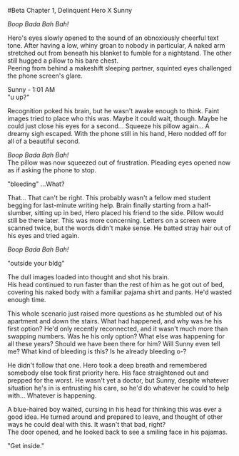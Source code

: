 #Beta Chapter 1, Delinquent Hero X Sunny

*Boop Bada Bah Bah!*

Hero's eyes slowly opened to the sound of an obnoxiously cheerful text tone. After having a low, whiny groan to nobody in particular, A naked arm stretched out from beneath his blanket to fumble for a nightstand. The other still hugged a pillow to his bare chest.  
Peering from behind a makeshift sleeping partner, squinted eyes challenged the phone screen's glare.

Sunny - 1:01 AM   
"u up?"

Recognition poked his brain, but he wasn't awake enough to think. Faint images tried to place who this was. Maybe it could wait, though. Maybe he could just close his eyes for a second... Squeeze his pillow again... A dreamy sigh escaped.
With the phone still in his hand, Hero nodded off for all of a beautiful second.

*Boop Bada Bah Bah!*  
The pillow was now squeezed out of frustration. Pleading eyes opened now as if asking the phone to stop. 

"bleeding"
...What?

That... That can't be right. This probably wasn't a fellow med student begging for last-minute writing help. Brain finally starting from a half-slumber, sitting up in bed, Hero placed his friend to the side. Pillow would still be there later. This was more concerning. Letters on a screen were scanned twice, but the words didn't make sense. He batted stray hair out of his eyes and tried again.

*Boop Bada Bah Bah!*

"outside your bldg"

The dull images loaded into thought and shot his brain.  
His head continued to run faster than the rest of him as he got out of bed, covering his naked body with a familiar pajama shirt and pants. He'd wasted enough time.

This whole scenario just raised more questions as he stumbled out of his apartment and down the stairs. What had happened, and why was he his first option? He'd only recently reconnected, and it wasn't much more than swapping numbers. Was he his only option? What else was happening for all these years? Should we have been there for him? Will Sunny even tell me? What kind of bleeding is this? Is he already bleeding o-?

He didn't follow that one.
Hero took a deep breath and remembered somebody else took first priority here. His face straightened out and prepped for the worst. He wasn't yet a doctor, but Sunny, despite whatever situation he's in is entrusting his care, so he'd do whatever he could to help with... Whatever is happening. 

A blue-haired boy waited, cursing in his head for thinking this was ever a good idea. He turned around and prepared to leave, and thought of other ways he could deal with this. It wasn't that bad, right?  
The door opened, and he looked back to see a smiling face in his pajamas.  
  
"Get inside."